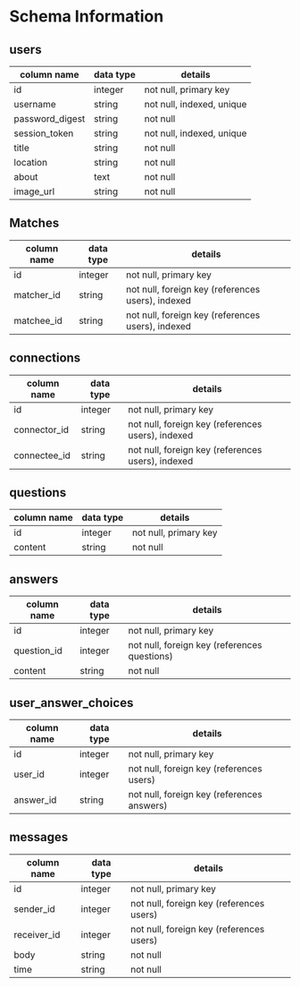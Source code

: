 # Schema Information


## users
column name     | data type | details
----------------|-----------|-----------------------
id              | integer   | not null, primary key
username        | string    | not null, indexed, unique
password_digest | string    | not null
session_token   | string    | not null, indexed, unique
title           | string    | not null
location        | string    | not null
about           | text      | not null
image_url       | string    | not null




## Matches

column name     | data type | details
----------------|-----------|-----------------------
id              | integer   | not null, primary key
matcher_id      | string    | not null, foreign key (references users), indexed
matchee_id      | string    | not null, foreign key (references users), indexed


## connections

column name     | data type | details
----------------|-----------|-----------------------
id              | integer   | not null, primary key
connector_id    | string    | not null, foreign key (references users), indexed
connectee_id    | string    | not null, foreign key (references users), indexed


## questions

column name     | data type | details
----------------|-----------|-----------------------
id              | integer   | not null, primary key
content         | string    | not null


## answers

column name     | data type | details
----------------|-----------|-----------------------
id              | integer   | not null, primary key
question_id     | integer   | not null, foreign key (references questions)
content         | string    | not null

## user_answer_choices

column name     | data type | details
----------------|-----------|-----------------------
id              | integer   | not null, primary key
user_id         | integer   | not null, foreign key (references users)
answer_id       | string    | not null, foreign key (references answers)

## messages

column name     | data type | details
----------------|-----------|-----------------------
id              | integer   | not null, primary key
sender_id       | integer   | not null, foreign key (references users)
receiver_id     | integer   | not null, foreign key (references users)
body            | string    | not null
time            | string    | not null
